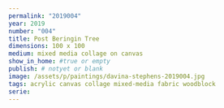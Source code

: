 ```yaml
---
permalink: "2019004"
year: 2019
number: "004"
title: Post Beringin Tree
dimensions: 100 x 100
medium: mixed media collage on canvas
show_in_home: #true or empty
publish: # notyet or blank
image: /assets/p/paintings/davina-stephens-2019004.jpg
tags: acrylic canvas collage mixed-media fabric woodblock
serie:
---
```

